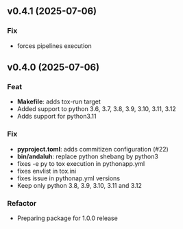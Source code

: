 ## v0.4.1 (2025-07-06)

### Fix

- forces pipelines execution

## v0.4.0 (2025-07-06)

### Feat

- **Makefile**: adds tox-run target
- Added support to python 3.6, 3.7, 3.8, 3.9, 3.10, 3.11, 3.12
- Adds support for python3.11

### Fix

- **pyproject.toml**: adds commitizen configuration (#22)
- **bin/andaluh**: replace python shebang by python3
- fixes -e py to tox execution in pythonapp.yml
- fixes envlist in tox.ini
- fixes issue in pythonap.yml versions
- Keep only python 3.8, 3.9, 3.10, 3.11 and 3.12

### Refactor

- Preparing package for 1.0.0 release
